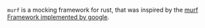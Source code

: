 `murf` is a mocking framework for rust, that was inspired by the [murf Framework implemented by google](http://google.github.io/googletest/murf_cook_book.html).
